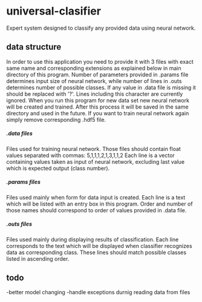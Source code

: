 # universal-clasifier
Expert system designed to classify any provided data using neural network.

## data structure
In order to use this application you need to provide it with 3 files with exact same name and corresponding extensions as explained below in main directory of this program. Number of parameters provided in .params file determines input size of neural network, while number of lines in .outs determines number of possible classes. If any value in .data file is missing it should be replaced with '?'. Lines including this character are currently ignored.
When you run this program for new data set new neural network will be created and trained. After this process it will be saved in the same directory and used in the future. If you want to train neural network again simply remove corresponding .hdf5 file.

##### .data files
Files used for training neural network.
Those files should contain float values separated with commas:
5,1,1,1,2,1,3,1,1,2
Each line is a vector containing values taken as input of neural network, excluding last value which is expected output (class number).
##### .params files
Files used mainly when form for data input is created.
Each line is a text which will be listed with an entry box in this program.
Order and number of those names should correspond to order of values provided in .data file.
##### .outs files
Files used mainly during displaying results of classification.
Each line corresponds to the text which will be displayed when classifier recognizes data as corresponding class.
These lines should match possible classes listed in ascending order.



## todo
-better model changing
-handle exceptions durnig reading data from files
